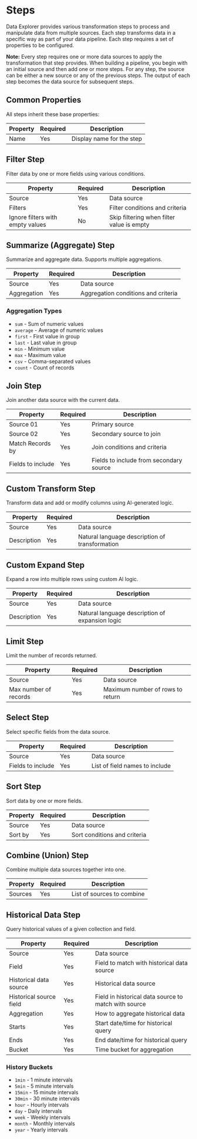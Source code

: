 # Steps

Data Explorer provides various transformation steps to process and manipulate data from multiple sources. Each step transforms data in a specific way as part of your data pipeline. Each step requires a set of properties to be configured.

**Note:** Every step requires one or more data sources to apply the transformation that step provides. When building a pipeline, you begin with an initial source and then add one or more steps. For any step, the source can be either a new source or any of the previous steps. The output of each step becomes the data source for subsequent steps.

## Common Properties

All steps inherit these base properties:

| Property | Required | Description               |
| -------- | -------- | ------------------------- |
| Name     | Yes      | Display name for the step |

## Filter Step

Filter data by one or more fields using various conditions.

| Property                         | Required | Description                               |
| -------------------------------- | -------- | ----------------------------------------- |
| Source                           | Yes      | Data source                               |
| Filters                          | Yes      | Filter conditions and criteria            |
| Ignore filters with empty values | No       | Skip filtering when filter value is empty |

## Summarize (Aggregate) Step

Summarize and aggregate data. Supports multiple aggregations.

| Property    | Required | Description                         |
| ----------- | -------- | ----------------------------------- |
| Source      | Yes      | Data source                         |
| Aggregation | Yes      | Aggregation conditions and criteria |

### Aggregation Types

* `sum` - Sum of numeric values
* `average` - Average of numeric values
* `first` - First value in group
* `last` - Last value in group
* `min` - Minimum value
* `max` - Maximum value
* `csv` - Comma-separated values
* `count` - Count of records

## Join Step

Join another data source with the current data.

| Property          | Required | Description                             |
| ----------------- | -------- | --------------------------------------- |
| Source 01         | Yes      | Primary source                          |
| Source 02         | Yes      | Secondary source to join                |
| Match Records by  | Yes      | Join conditions and criteria            |
| Fields to include | Yes      | Fields to include from secondary source |

## Custom Transform Step

Transform data and add or modify columns using AI-generated logic.

| Property    | Required | Description                                    |
| ----------- | -------- | ---------------------------------------------- |
| Source      | Yes      | Data source                                    |
| Description | Yes      | Natural language description of transformation |

## Custom Expand Step

Expand a row into multiple rows using custom AI logic.

| Property    | Required | Description                                     |
| ----------- | -------- | ----------------------------------------------- |
| Source      | Yes      | Data source                                     |
| Description | Yes      | Natural language description of expansion logic |

## Limit Step

Limit the number of records returned.

| Property              | Required | Description                      |
| --------------------- | -------- | -------------------------------- |
| Source                | Yes      | Data source                      |
| Max number of records | Yes      | Maximum number of rows to return |

## Select Step

Select specific fields from the data source.

| Property          | Required | Description                    |
| ----------------- | -------- | ------------------------------ |
| Source            | Yes      | Data source                    |
| Fields to include | Yes      | List of field names to include |

## Sort Step

Sort data by one or more fields.

| Property | Required | Description                  |
| -------- | -------- | ---------------------------- |
| Source   | Yes      | Data source                  |
| Sort by  | Yes      | Sort conditions and criteria |

## Combine (Union) Step

Combine multiple data sources together into one.

| Property | Required | Description                |
| -------- | -------- | -------------------------- |
| Sources  | Yes      | List of sources to combine |

## Historical Data Step

Query historical values of a given collection and field.

| Property                | Required | Description                                          |
| ----------------------- | -------- | ---------------------------------------------------- |
| Source                  | Yes      | Data source                                          |
| Field                   | Yes      | Field to match with historical data source           |
| Historical data source  | Yes      | Historical data source                               |
| Historical source field | Yes      | Field in historical data source to match with source |
| Aggregation             | Yes      | How to aggregate historical data                     |
| Starts                  | Yes      | Start date/time for historical query                 |
| Ends                    | Yes      | End date/time for historical query                   |
| Bucket                  | Yes      | Time bucket for aggregation                          |

### History Buckets

* `1min` - 1 minute intervals
* `5min` - 5 minute intervals
* `15min` - 15 minute intervals
* `30min` - 30 minute intervals
* `hour` - Hourly intervals
* `day` - Daily intervals
* `week` - Weekly intervals
* `month` - Monthly intervals
* `year` - Yearly intervals
